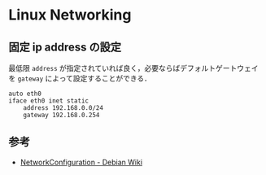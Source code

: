 # Linux Networking

## 固定 ip address の設定
最低限 `address` が指定されていれば良く，必要ならばデフォルトゲートウェイを `gateway` によって設定することができる．

```
auto eth0
iface eth0 inet static
    address 192.168.0.0/24
    gateway 192.168.0.254
```

## 参考
- [NetworkConfiguration - Debian Wiki](https://wiki.debian.org/NetworkConfiguration)

